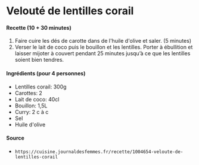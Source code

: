 # Velouté de lentilles corail

#### Recette (10 + 30 minutes)

1. Faire cuire les dés de carotte dans de l'huile d'olive et saler. (5 minutes)
2. Verser le lait de coco puis le bouillon et les lentilles. Porter à ébullition et laisser mijoter à couvert pendant 25 minutes jusqu’à ce que les lentilles soient bien tendres.

#### Ingrédients (pour 4 personnes)

- Lentilles corail: 300g
- Carottes: 2
- Lait de coco: 40cl
- Bouillon: 1,5L
- Curry: 2 c à c
- Sel 
- Huile d'olive

#### Source

- `https://cuisine.journaldesfemmes.fr/recette/1004654-veloute-de-lentilles-corail`